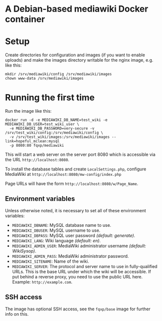 # A Debian-based mediawiki Docker container

# Setup
Create directories for configuration and images (if you want to enable uploads)
and make the images directory writable for the nginx image, e.g. like this:

    mkdir /srv/mediawiki/config /srv/mediawiki/images
    chown www-data /srv/mediawiki/images

# Running the first time

Run the image like this:

    docker run -d -e MEDIAWIKI_DB_NAME=test_wiki -e MEDIAWIKI_DB_USER=test_wiki_user \
      -e MEDIAWIKI_DB_PASSWORD=very-secure -v /srv/test_wiki/config:/srv/mediawiki/config \
      -v /srv/test_wiki/images:/srv/mediawiki/images --link=hopeful_mclean:mysql
      -p 8080:80 fqxp/mediawiki

This will start a web server on the server port 8080 which is accessible via the
URL `http://localhost:8080`.

To install the database tables and create `LocalSettings.php`, configure
MediaWiki at `http://localhost:8080/mw-config/index.php`

Page URLs will have the form `http://localhost:8080/w/Page_Name`.

## Environment variables

Unless otherwise noted, it is necessary to set all of these environment
variables:

- `MEDIAWIKI_DBNAME`: MySQL database name to use.
- `MEDIAWIKI_DBUSER`: MySQL username to use.
- `MEDIAWIKI_DBPASS`: MySQL user password _(default: generate)_.
- `MEDIAWIKI_LANG`: Wiki language _(default: en)_.
- `MEDIAWIKI_ADMIN_USER`: MediaWiki administrator username _(default:
  WikiSysop)_.
- `MEDIAWIKI_ADMIN_PASS`: MediaWiki administrator password.
- `MEDIAWIKI_SITENAME`: Name of the wiki.
- `MEDIAWIKI_SERVER`: The protocol and server name to use in fully-qualified
  URLs. This is the base URL under which the wiki will be accessible. If put
  behind a reverse proxy, you need to use the public URL here. Example:
  `http://example.com`.

## SSH access

The image has optional SSH access, see the `fqxp/base` image for further info on
this.
